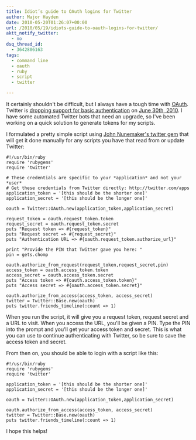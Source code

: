 ```yaml
---
title: Idiot’s guide to OAuth logins for Twitter
author: Major Hayden
date: 2010-05-20T01:26:07+00:00
url: /2010/05/19/idiots-guide-to-oauth-logins-for-twitter/
aktt_notify_twitter:
  - no
dsq_thread_id:
  - 3642806163
tags:
  - command line
  - oauth
  - ruby
  - script
  - twitter

---
```

It certainly shouldn't be difficult, but I always have a tough time with [OAuth][1]. Twitter is [dropping support for basic authentication][2] on [June 30th, 2010][3]. I have some automated Twitter bots that need an upgrade, so I've been working on a quick solution to generate tokens for my scripts.

I formulated a pretty simple script using [John Nunemaker's twitter gem][4] that will get it done manually for any scripts you have that read from or update Twitter:

```
#!/usr/bin/ruby
require 'rubygems'
require 'twitter'

# These credentials are specific to your *application* and not your *user*
# Get these credentials from Twitter directly: http://twitter.com/apps
application_token = '[this should be the shorter one]'
application_secret = '[this should be the longer one]'

oauth = Twitter::OAuth.new(application_token,application_secret)

request_token = oauth.request_token.token
request_secret = oauth.request_token.secret
puts "Request token => #{request_token}"
puts "Request secret => #{request_secret}"
puts "Authentication URL => #{oauth.request_token.authorize_url}"

print "Provide the PIN that Twitter gave you here: "
pin = gets.chomp

oauth.authorize_from_request(request_token,request_secret,pin)
access_token = oauth.access_token.token
access_secret = oauth.access_token.secret
puts "Access token => #{oauth.access_token.token}"
puts "Access secret => #{oauth.access_token.secret}"

oauth.authorize_from_access(access_token, access_secret)
twitter = Twitter::Base.new(oauth)
puts twitter.friends_timeline(:count => 1)
```


When you run the script, it will give you a request token, request secret and a URL to visit. When you access the URL, you'll be given a PIN. Type the PIN into the prompt and you'll get your access token and secret. This is what you can use to continue authenticating with Twitter, so be sure to save the access token and secret.

From then on, you should be able to login with a script like this:

```
#!/usr/bin/ruby
require 'rubygems'
require 'twitter'

application_token = '[this should be the shorter one]'
application_secret = '[this should be the longer one]'

oauth = Twitter::OAuth.new(application_token,application_secret)

oauth.authorize_from_access(access_token, access_secret)
twitter = Twitter::Base.new(oauth)
puts twitter.friends_timeline(:count => 1)
```


I hope this helps!

 [1]: http://en.wikipedia.org/wiki/OAuth
 [2]: http://apiwiki.twitter.com/OAuth-FAQ#WhenareyougoingtoturnoffBasicAuth
 [3]: http://countdowntooauth.com/
 [4]: http://twitter.rubyforge.org/
